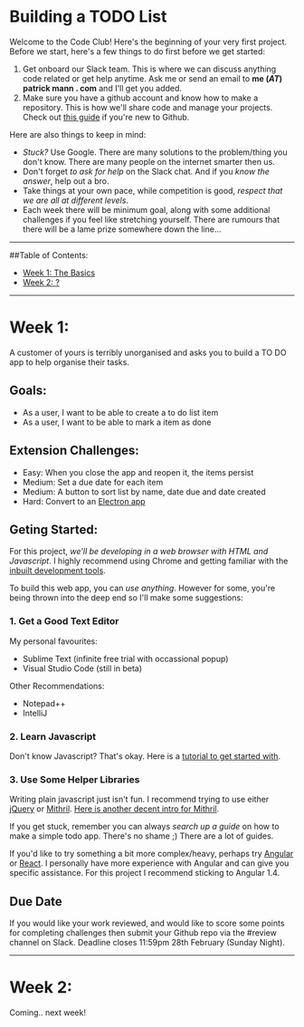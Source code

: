 # Building a TODO List

Welcome to the Code Club! Here's the beginning of your very first project. Before we start, here's a few things to do first before we get started:

1. Get onboard our Slack team. This is where we can discuss anything code related or get help anytime. Ask me or send an email to **me (*AT*) patrick mann . com** and I'll get you added.
2. Make sure you have a github account and know how to make a repository. This is how we'll share code and manage your projects. Check out [this guide](https://guides.github.com/activities/hello-world/) if you're new to Github.

Here are also things to keep in mind:
- *Stuck?* Use Google. There are many solutions to the problem/thing you don't know. There are many people on the internet smarter then us.
- Don't forget *to ask for help* on the Slack chat. And if you *know the answer*, help out a bro.
- Take things at your own pace, while competition is good, *respect that we are all at different levels*.
- Each week there will be minimum goal, along with some additional challenges if you feel like stretching yourself. There are rumours that there will be a lame prize somewhere down the line...

_____

##Table of Contents:

- [Week 1: The Basics](#week-1)
- [Week 2: ?](#week-2)

_____


# Week 1: 
A customer of yours is terribly unorganised and asks you to build a TO DO app to help organise their tasks.

## Goals: 
- As a user, I want to be able to create a to do list item
- As a user, I want to be able to mark a item as done

## Extension Challenges:
- Easy: 	When you close the app and reopen it, the items persist
- Medium: 	Set a due date for each item
- Medium: 	A button to sort list by name, date due and date created
- Hard:		Convert to an [Electron app](http://electron.atom.io/)


## Geting Started:
For this project, *we'll be developing in a web browser with HTML and Javascript*. I highly recommend using Chrome and getting familiar with the [inbuilt development tools](https://developer.chrome.com/devtools).

To build this web app, you can *use anything*. However for some, you're being thrown into the deep end so I'll make some suggestions:


### 1. Get a Good Text Editor
My personal favourites:
- Sublime Text (infinite free trial with occassional popup)
- Visual Studio Code (still in beta)

Other Recommendations:
- Notepad++
- IntelliJ 

### 2. Learn Javascript
Don't know Javascript? That's okay. Here is a [tutorial to get started with](https://www.codecademy.com/learn/javascript).

### 3. Use Some Helper Libraries
Writing plain javascript just isn't fun. I recommend trying to use either [jQuery](https://jquery.com/) or [Mithril](https://lhorie.github.io/mithril/getting-started.html). [Here is another decent intro for Mithril](http://ratfactor.com/daves-guide-to-mithril-js?/shire). 

If you get stuck, remember you can always *search up a guide* on how to make a simple todo app. There's no shame ;) There are a lot of guides.

If you'd like to try something a bit more complex/heavy, perhaps try [Angular](https://angularjs.org/) or [React](https://facebook.github.io/react/). I personally have more experience with Angular and can give you specific assistance. For this project I recommend sticking to Angular 1.4.


## Due Date
If you would like your work reviewed, and would like to score some points for completing challenges then submit your Github repo via the #review channel on Slack. Deadline closes 11:59pm 28th February (Sunday Night).

_____


# Week 2: 
Coming.. next week!

